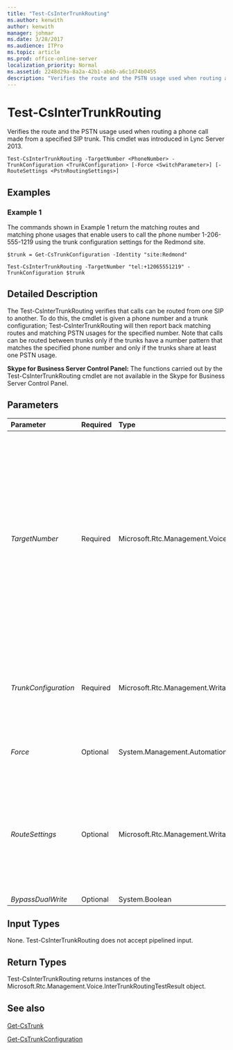 ```yaml
---
title: "Test-CsInterTrunkRouting"
ms.author: kenwith
author: kenwith
manager: johmar
ms.date: 3/28/2017
ms.audience: ITPro
ms.topic: article
ms.prod: office-online-server
localization_priority: Normal
ms.assetid: 2248d29a-8a2a-42b1-ab6b-a6c1d74b0455
description: "Verifies the route and the PSTN usage used when routing a phone call made from a specified SIP trunk. This cmdlet was introduced in Lync Server 2013."
---
```


# Test-CsInterTrunkRouting
 
Verifies the route and the PSTN usage used when routing a phone call made from a specified SIP trunk. This cmdlet was introduced in Lync Server 2013.
  
```
Test-CsInterTrunkRouting -TargetNumber <PhoneNumber> -TrunkConfiguration <TrunkConfiguration> [-Force <SwitchParameter>] [-RouteSettings <PstnRoutingSettings>]

```

## Examples
<a name="Examples"> </a>

### Example 1

The commands shown in Example 1 return the matching routes and matching phone usages that enable users to call the phone number 1-206-555-1219 using the trunk configuration settings for the Redmond site.
  
```
$trunk = Get-CsTrunkConfiguration -Identity "site:Redmond"

Test-CsInterTrunkRouting -TargetNumber "tel:+12065551219" -TrunkConfiguration $trunk
```

## Detailed Description
<a name="DetailedDescription"> </a>

The Test-CsInterTrunkRouting verifies that calls can be routed from one SIP to another. To do this, the cmdlet is given a phone number and a trunk configuration; Test-CsInterTrunkRouting will then report back matching routes and matching PSTN usages for the specified number. Note that calls can be routed between trunks only if the trunks have a number pattern that matches the specified phone number and only if the trunks share at least one PSTN usage.
  
 **Skype for Business Server Control Panel:** The functions carried out by the Test-CsInterTrunkRouting cmdlet are not available in the Skype for Business Server Control Panel.
  
## Parameters
<a name="DetailedDescription"> </a>

|**Parameter**|**Required**|**Type**|**Description**|
|:-----|:-----|:-----|:-----|
| _TargetNumber_ <br/> |Required  <br/> |Microsoft.Rtc.Management.Voice.PhoneNumber  <br/> |PSTN telephone number to be called when conducting the test. The target phone number should specified using the E.164 format, which means that the number will look something like this:  <br/>  `-TargetNumber "tel:+12065551219"` <br/> The phone number should include the "tel:" prefix followed by a plus sign (+), the country/region calling code (1), the area code (206) and the phone number (5551219). Do not use dashes, parentheses, or any other characters when specifying the phone number.  <br/> |
| _TrunkConfiguration_ <br/> |Required  <br/> |Microsoft.Rtc.Management.WritableConfig.Settings.TrunkConfiguration.TrunkConfiguration  <br/> |Object reference to the trunk configuration being tested. To create this object reference, use a command similar to this:  <br/>  `$trunk = Get-CsTrunkConfiguration -Identity "site:Redmond"` <br/> |
| _Force_ <br/> |Optional  <br/> |System.Management.Automation.SwitchParameter  <br/> |Suppresses the display of any non-fatal error message that might arise when running the command.  <br/> |
| _RouteSettings_ <br/> |Optional  <br/> |Microsoft.Rtc.Management.WritableConfig.Policy.Voice.PstnRoutingSettings  <br/> |Object reference that enables you to specify a collection of voice routing configuration settings when calling Test-CsInterTrunkRouting. To create this object reference, use a command similar to this:  <br/>  `$route = Get-CsRoutingConfiguration -Identity "global"` <br/> |
| _BypassDualWrite_ <br/> |Optional  <br/> |System.Boolean  <br/> |PARAMVALUE: $true | $false  <br/> |
   
## Input Types
<a name="InputTypes"> </a>

None. Test-CsInterTrunkRouting does not accept pipelined input.
  
## Return Types
<a name="ReturnTypes"> </a>

Test-CsInterTrunkRouting returns instances of the Microsoft.Rtc.Management.Voice.InterTrunkRoutingTestResult object.
  
## See also
<a name="ReturnTypes"> </a>

#### 

[Get-CsTrunk](get-cstrunk.md)
  
[Get-CsTrunkConfiguration](get-cstrunkconfiguration.md)

